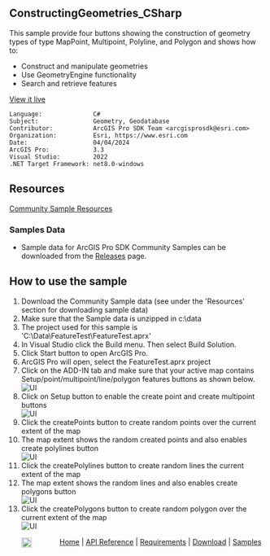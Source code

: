 ## ConstructingGeometries_CSharp

<!-- TODO: Write a brief abstract explaining this sample -->
This sample provide four buttons showing the construction of geometry types of type MapPoint, Multipoint, Polyline, and Polygon and shows how to:  
* Construct and manipulate geometries  
* Use GeometryEngine functionality  
* Search and retrieve features  
  


<a href="https://pro.arcgis.com/en/pro-app/sdk/" target="_blank">View it live</a>

<!-- TODO: Fill this section below with metadata about this sample-->
```
Language:              C#
Subject:               Geometry, Geodatabase
Contributor:           ArcGIS Pro SDK Team <arcgisprosdk@esri.com>
Organization:          Esri, https://www.esri.com
Date:                  04/04/2024
ArcGIS Pro:            3.3
Visual Studio:         2022
.NET Target Framework: net8.0-windows
```

## Resources

[Community Sample Resources](https://github.com/Esri/arcgis-pro-sdk-community-samples#resources)

### Samples Data

* Sample data for ArcGIS Pro SDK Community Samples can be downloaded from the [Releases](https://github.com/Esri/arcgis-pro-sdk-community-samples/releases) page.  

## How to use the sample
<!-- TODO: Explain how this sample can be used. To use images in this section, create the image file in your sample project's screenshots folder. Use relative url to link to this image using this syntax: ![My sample Image](FacePage/SampleImage.png) -->
1. Download the Community Sample data (see under the 'Resources' section for downloading sample data)
2. Make sure that the Sample data is unzipped in c:\data   
3. The project used for this sample is 'C:\Data\FeatureTest\FeatureTest.aprx'  
4. In Visual Studio click the Build menu. Then select Build Solution.  
5. Click Start button to open ArcGIS Pro.  
6. ArcGIS Pro will open, select the FeatureTest.aprx project  
7. Click on the ADD-IN tab and make sure that your active map contains Setup/point/multipoint/line/polygon features buttons as shown below.  
![UI](Screenshots/ScreenPoints.png)  
8. Click on Setup button to enable the create point and create multipoint buttons   
![UI](Screenshots/ScreenPoint1.png)  
9. Click the createPoints button to create random points over the current extent of the map  
10. The map extent shows the random created points and also enables create polylines button  
![UI](Screenshots/ScreenPoint2.png)  
11. Click the createPolylines button to create random lines the current extent of the map  
12. The map extent shows the random lines and also enables create polygons button  
![UI](Screenshots/ScreenPoint3.png)  
13. Click the createPolygons button to create random polygon over the current extent of the map  
![UI](Screenshots/ScreenPoint4.png)  
  

<!-- End -->

&nbsp;&nbsp;&nbsp;&nbsp;&nbsp;&nbsp;<img src="https://esri.github.io/arcgis-pro-sdk/images/ArcGISPro.png"  alt="ArcGIS Pro SDK for Microsoft .NET Framework" height = "20" width = "20" align="top"  >
&nbsp;&nbsp;&nbsp;&nbsp;&nbsp;&nbsp;&nbsp;&nbsp;&nbsp;&nbsp;&nbsp;&nbsp;
[Home](https://github.com/Esri/arcgis-pro-sdk/wiki) | <a href="https://pro.arcgis.com/en/pro-app/latest/sdk/api-reference" target="_blank">API Reference</a> | [Requirements](https://github.com/Esri/arcgis-pro-sdk/wiki#requirements) | [Download](https://github.com/Esri/arcgis-pro-sdk/wiki#installing-arcgis-pro-sdk-for-net) | <a href="https://github.com/esri/arcgis-pro-sdk-community-samples" target="_blank">Samples</a>

